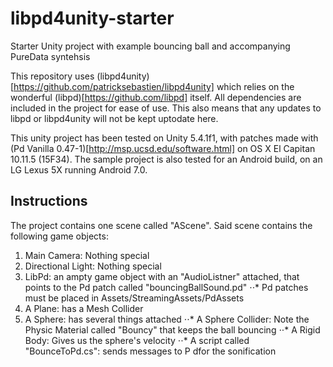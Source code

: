 # libpd4unity-starter
Starter Unity project with example bouncing ball and accompanying PureData syntehsis

This repository uses (libpd4unity)[https://github.com/patricksebastien/libpd4unity] which relies on the wonderful (libpd)[https://github.com/libpd] itself.  All dependencies are included in the project for ease of use.  This also means that any updates to libpd or libpd4unity will not be kept uptodate here.

This unity project has been tested on Unity 5.4.1f1, with patches made with (Pd Vanilla 0.47-1)[http://msp.ucsd.edu/software.html] on OS X El Capitan 10.11.5 (15F34).  The sample project is also tested for an Android build, on an LG Lexus 5X running Android 7.0.

## Instructions
The project contains one scene called "AScene". Said scene contains the following game objects:

1. Main Camera: Nothing special 
2. Directional Light: Nothing special
3. LibPd: an ampty game object with an "AudioListner" attached, that points to the Pd patch called "bouncingBallSound.pd"
⋅⋅* Pd patches must be placed in Assets/StreamingAssets/PdAssets
4. A Plane: has a Mesh Collider
5. A Sphere: has several things attached
⋅⋅* A Sphere Collider: Note the Physic Material called "Bouncy" that keeps the ball bouncing
⋅⋅* A Rigid Body: Gives us the sphere's velocity
⋅⋅* A script called "BounceToPd.cs": sends messages to P dfor the sonification

